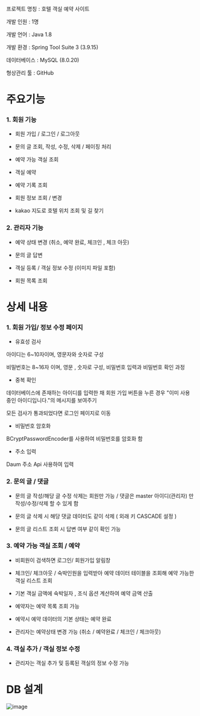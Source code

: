 
프로젝트 명칭 : 호텔 객실 예약 사이트


개발 인원 : 1명



개발 언어 : Java 1.8


개발 환경 : Spring Tool Suite 3 (3.9.15)


데이터베이스 : MySQL (8.0.20) 


형상관리 툴 : GitHub




<h1>주요기능</h1> 


<h3>1. 회원 기능 </h3>
 
 
 * 회원 가입 / 로그인 / 로그아웃 
  
  

 *  문의 글 조회, 작성, 수정, 삭제 / 페이징 처리
  
  

 *  예약 가능 객실 조회 
  
  
 
 * 객실 예약  
  
  
 
 * 예약 기록 조회 
  
  

 *  회원 정보 조회 / 변경 
  
  

 *  kakao 지도로 호텔 위치 조회 및 길 찾기
  
  
<h3>2. 관리자 기능 </h3>



 * 예약 상태 변경 (취소, 예약 완료, 체크인 , 체크 아웃)



 * 문의 글 답변



 * 객실 등록 / 객실 정보 수정 (이미지 파일 포함) 



 * 회원 목록 조회





<h1>상세 내용</h1> 





<h3>1. 회원 가입/ 정보 수정 페이지</h3>



 * 유효성 검사


  아이디는  6~10자이며, 영문자와 숫자로 구성
  
  
  비밀번호는  8~16자 이며, 영문 , 숫자로 구성, 비밀번호 입력과 비밀번호 확인 과정
  
  

 * 중복 확인


  데이터베이스에 존재하는 아이디를 입력한 채 회원 가입 버튼을 누른 경우 "이미 사용 중인 아이디입니다."의 메시지를 보여주기
  
  
  모든 검사가 통과되었다면 로그인 페이지로 이동
  
  * 비밀번호 암호화 

BCryptPasswordEncoder를 사용하여 비밀번호를 암호화 함 


  
  

 * 주소 입력


  Daum 주소 Api 사용하여 입력
  
  
<h3>2. 문의 글 / 댓글</h3>


* 문의 글 작성/해당 글 수정 삭제는 회원만 가능 / 댓글은 master 아이디(관리자) 만 작성/수정/삭제 할 수 있게 함


* 문의 글 삭제 시 해당 댓글 데이터도 같이 삭제 ( 외래 키 CASCADE 설정 )


* 문의 글 리스트 조회 시 답변 여부 같이 확인 가능


<h3>3. 예약 가능 객실 조회 / 예약  </h3>


* 비회원이 검색하면 로그인/ 회원가입 알림창 



* 체크인/ 체크아웃 / 숙박인원을 입력받아 예약 데이터 테이블을 조회해 예약 가능한 객실 리스트 조회 


* 기본 객실 금액에 숙박일자 , 조식 옵션 계산하여 예약 금액 산출 


* 예약자는 예약 목록 조회 가능 


* 예약시 예약 데이터의 기본 상태는 예약 완료 


* 관리자는 예약상태 변경 가능 (취소 / 예약완료 / 체크인 / 체크아웃) 


<h3>4. 객실 추가 / 객실 정보 수정  </h3>


* 관리자는 객실 추가 및 등록된 객실의 정보 수정 가능 


















<h1> DB 설계</h1> 


![image](https://user-images.githubusercontent.com/94948667/231437975-67d037a2-7d22-49b5-9181-0ab886bdb4fc.png)
